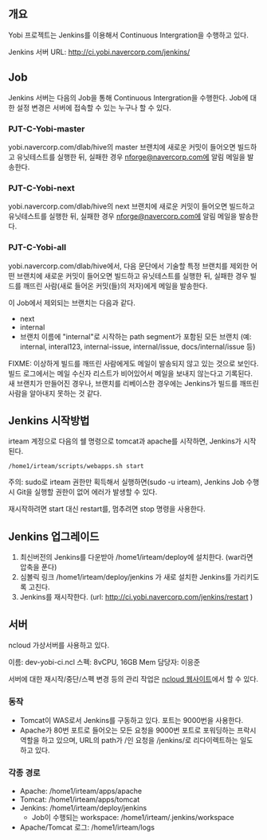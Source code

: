 개요
----

Yobi 프로젝트는 Jenkins를 이용해서 Continuous Intergration을 수행하고 있다.

Jenkins 서버 URL: http://ci.yobi.navercorp.com/jenkins/

Job
---

Jenkins 서버는 다음의 Job을 통해 Continuous Intergration을 수행한다. Job에 대한
설정 변경은 서버에 접속할 수 있는 누구나 할 수 있다.

### PJT-C-Yobi-master

yobi.navercorp.com/dlab/hive의 master 브랜치에 새로운 커밋이 들어오면 빌드하고
유닛테스트를 실행한 뒤, 실패한 경우 nforge@navercorp.com에 알림 메일을
발송한다.

### PJT-C-Yobi-next

yobi.navercorp.com/dlab/hive의 next 브랜치에 새로운 커밋이 들어오면 빌드하고
유닛테스트를 실행한 뒤, 실패한 경우 nforge@navercorp.com에 알림 메일을
발송한다.

### PJT-C-Yobi-all

yobi.navercorp.com/dlab/hive에서, 다음 문단에서 기술할 특정 브랜치를 제외한
어떤 브랜치에 새로운 커밋이 들어오면 빌드하고 유닛테스트를 실행한 뒤, 실패한
경우 빌드를 깨뜨린 사람(새로 들어온 커밋(들)의 저자)에게 메일을 발송한다.

이 Job에서 제외되는 브랜치는 다음과 같다.

* next
* internal
* 브랜치 이름에 "internal"로 시작하는 path segment가 포함된 모든 브랜치 (예:
  internal, interal123, internal-issue, internal/issue, docs/internal/issue 등)

FIXME: 이상하게 빌드를 깨뜨린 사람에게도 메일이 발송되지 않고 있는 것으로
보인다. 빌드 로그에서는 메일 수신자 리스트가 비어있어서 메일을 보내지 않는다고
기록된다. 새 브랜치가 만들어진 경우나, 브랜치를 리베이스한 경우에는 Jenkins가
빌드를 깨뜨린 사람을 알아내지 못하는 것 같다.

Jenkins 시작방법
----------------

irteam 계정으로 다음의 쉘 명령으로 tomcat과 apache를 시작하면, Jenkins가 시작된다.

    /home1/irteam/scripts/webapps.sh start

주의: sudo로 irteam 권한만 획득해서 실행하면(sudo -u irteam), Jenkins Job 수행
시 Git을 실행할 권한이 없어 에러가 발생할 수 있다.

재시작하려면 start 대신 restart를, 멈추려면 stop 명령을 사용한다.

Jenkins 업그레이드
------------------

1. 최신버전의 Jenkins를 다운받아 /home1/irteam/deploy에 설치한다. (war라면 압축을 푼다)
2. 심볼릭 링크 /home1/irteam/deploy/jenkins 가 새로 설치한 Jenkins를 가리키도록 고친다.
3. Jenkins를 재시작한다. (url: http://ci.yobi.navercorp.com/jenkins/restart )

서버
----

ncloud 가상서버를 사용하고 있다.

이름: dev-yobi-ci.ncl
스펙: 8vCPU, 16GB Mem
담당자: 이응준

서버에 대한 재시작/중단/스펙 변경 등의 관리 작업은
[ncloud 웹사이트](http://ncloud.nhncorp.com/)에서 할 수 있다.

### 동작

* Tomcat이 WAS로서 Jenkins를 구동하고 있다. 포트는 9000번을 사용한다.
* Apache가 80번 포트로 들어오는 모든 요청을 9000번 포트로 포워딩하는 프락시
  역할을 하고 있으며, URL의 path가 /인 요청을 /jenkins/로 리다이렉트하는 일도
  하고 있다.

### 각종 경로

* Apache: /home1/irteam/apps/apache
* Tomcat: /home1/irteam/apps/tomcat
* Jenkins: /home1/irteam/deploy/jenkins
    * Job이 수행되는 workspace: /home1/irteam/.jenkins/workspace
* Apache/Tomcat 로그: /home1/irteam/logs
